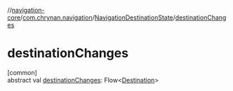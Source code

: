 //[navigation-core](../../../index.md)/[com.chrynan.navigation](../index.md)/[NavigationDestinationState](index.md)/[destinationChanges](destination-changes.md)

# destinationChanges

[common]\
abstract val [destinationChanges](destination-changes.md): Flow&lt;[Destination](index.md)&gt;

